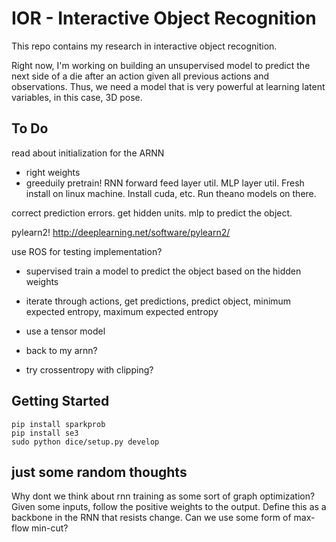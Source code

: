 # IOR - Interactive Object Recognition

This repo contains my research in interactive object recognition.

Right now, I'm working on building an unsupervised model to predict the next side
of a die after an action given all previous actions and observations. Thus, we need
a model that is very powerful at learning latent variables, in this case, 3D pose.

## To Do
read about initialization for the ARNN
 - right weights
 - greeduily pretrain!
RNN forward feed layer util.
MLP layer util.
Fresh install on linux machine. Install cuda, etc. Run theano models on there.

correct prediction errors. get hidden units. mlp to predict the object.



pylearn2!
http://deeplearning.net/software/pylearn2/

use ROS for testing implementation?




- supervised train a model to predict the object based on the hidden weights
- iterate through actions, get predictions, predict object, minimum expected entropy, maximum expected entropy
- use a tensor model




- back to my arnn?
- try crossentropy with clipping?


## Getting Started

    pip install sparkprob
    pip install se3
    sudo python dice/setup.py develop


## just some random thoughts

Why dont we think about rnn training as some sort of graph optimization?
Given some inputs, follow the positive weights to the output. 
Define this as a backbone in the RNN that resists change.
Can we use some form of max-flow min-cut?